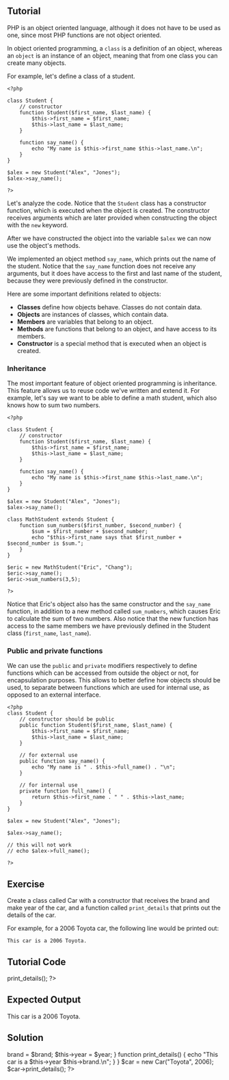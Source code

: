 Tutorial
--------

PHP is an object oriented language, although it does not have to be used as one, since most
PHP functions are not object oriented.

In object oriented programming, a `class` is a definition of an object,
whereas an `object` is an instance of an object, meaning that from one
class you can create many objects.

For example, let's define a class of a student.

    <?php

    class Student {
        // constructor
        function Student($first_name, $last_name) {
            $this->first_name = $first_name;
            $this->last_name = $last_name;
        }

        function say_name() {
            echo "My name is $this->first_name $this->last_name.\n";
        }
    }

    $alex = new Student("Alex", "Jones");
    $alex->say_name();

    ?>

Let's analyze the code. Notice that the `Student` class has a constructor function, which is executed
when the object is created. The constructor receives arguments which are later provided when
constructing the object with the `new` keyword.

After we have constructed the object into the variable `$alex` we can now use the object's methods.

We implemented an object method `say_name`, which prints out the name of the student. Notice that the
`say_name` function does not receive any arguments, but it does have access to the first and last
name of the student, because they were previously defined in the constructor.

Here are some important definitions related to objects:

* **Classes** define how objects behave. Classes do not contain data.
* **Objects** are instances of classes, which contain data.
* **Members** are variables that belong to an object.
* **Methods** are functions that belong to an object, and have access to its members.
* **Constructor** is a special method that is executed when an object is created.

### Inheritance

The most important feature of object oriented programming is inheritance. This feature allows us to reuse
code we've written and extend it. For example, let's say we want to be able to define a math student, which
also knows how to sum two numbers.


    <?php

    class Student {
        // constructor
        function Student($first_name, $last_name) {
            $this->first_name = $first_name;
            $this->last_name = $last_name;
        }

        function say_name() {
            echo "My name is $this->first_name $this->last_name.\n";
        }
    }

    $alex = new Student("Alex", "Jones");
    $alex->say_name();

    class MathStudent extends Student {
        function sum_numbers($first_number, $second_number) {
            $sum = $first_number + $second_number;
            echo "$this->first_name says that $first_number + $second_number is $sum.";
        }
    }

    $eric = new MathStudent("Eric", "Chang");
    $eric->say_name();
    $eric->sum_numbers(3,5);

    ?>

Notice that Eric's object also has the same constructor and the `say_name` function,
in addition to a new method called `sum_numbers`, which causes Eric to calculate the
sum of two numbers. Also notice that the new function has access to the same members
we have previously defined in the Student class (`first_name`, `last_name`).

### Public and private functions

We can use the `public` and `private` modifiers respectively to define functions which
can be accessed from outside the object or not, for encapsulation purposes. This
allows to better define how objects should be used, to separate between functions
which are used for internal use, as opposed to an external interface.

    <?php
    class Student {
        // constructor should be public
        public function Student($first_name, $last_name) {
            $this->first_name = $first_name;
            $this->last_name = $last_name;
        }

        // for external use
        public function say_name() {
            echo "My name is " . $this->full_name() . "\n";
        }

        // for internal use
        private function full_name() {
            return $this->first_name . " " . $this->last_name;
        }
    }

    $alex = new Student("Alex", "Jones");

    $alex->say_name();

    // this will not work
    // echo $alex->full_name();

    ?>

Exercise
--------

Create a class called Car with a constructor that receives the brand and make year of the car, and
a function called `print_details` that prints out the details of the car.

For example, for a 2006 Toyota car, the following line would be printed out:

`This car is a 2006 Toyota.`

Tutorial Code
-------------

<?php
// TODO: Implement the Car class here

$car = new Car("Toyota", 2006);
$car->print_details();
?>

Expected Output
---------------

This car is a 2006 Toyota.

Solution
--------

<?php
class Car {
    function Car($brand, $year) {
        $this->brand = $brand;
        $this->year = $year;
    }

    function print_details() {
        echo "This car is a $this->year $this->brand.\n";
    }
}

$car = new Car("Toyota", 2006);
$car->print_details();
?>
